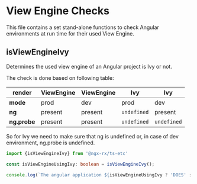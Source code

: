 # View Engine Checks

This file contains a set stand-alone functions to
check Angular environments at run time for their used View Engine.


## isViewEngineIvy

Determines the used view engine of an Angular project is Ivy or not.

The check is done based on following table:

| render       | ViewEngine | ViewEngine | Ivy         | Ivy         |
| ------------ | ---------- | ---------- | ----------- | ----------- |
| **mode**     | prod       | dev        | prod        | dev         |
| **ng**       | present    | present    | `undefined` | present     |
| **ng.probe** | present    | present    | `undefined` | `undefined` |


So for Ivy we need to make sure that ng is undefined or,
in case of dev environment, ng.probe is undefined.

```typescript
import {isViewEngineIvy} from '@ngx-rx/ts-etc'

const isViewEngineUsingIvy: boolean = isViewEngineIvy(); 

console.log(`The angular application ${isViewEngineUsingIvy ? 'DOES' : "DOESN'T" } run Ivy`)
```
